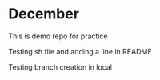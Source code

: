 # December
This is demo repo for practice

Testing sh file and adding a line in README

Testing branch creation in local

